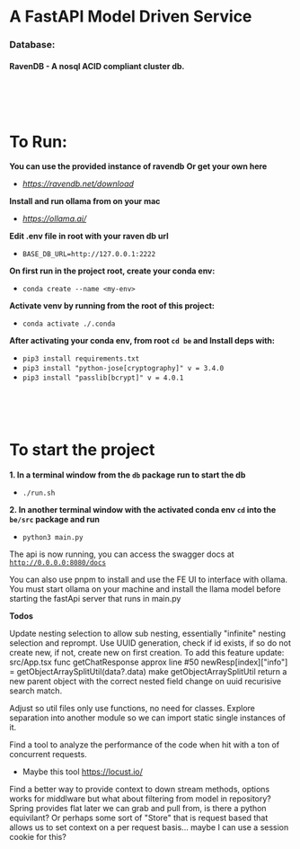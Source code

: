 <h1>A FastAPI Model Driven Service  </h1>

<h3>Database:</h3>
<h4>RavenDB - A nosql ACID compliant cluster db.</h4>


<br/>
<br/>
<br/>

<h1>To Run:</h1>

**You can use the provided instance of ravendb**
**Or get your own here**
- *<a href="https://ravendb.net/download">https://ravendb.net/download</a>*

**Install and run ollama from on your mac**
- *<a href="https://ollama.ai">https://ollama.ai/</a>*


**Edit .env file in root with your raven db url**
- `BASE_DB_URL=http://127.0.0.1:2222` 


**On first run in the project root, create your conda env:**
- `conda create --name <my-env>`


**Activate venv by running from the root of this project:**
  - `conda activate ./.conda`


**After activating your conda env, from root `cd be` and Install deps with:**
- `pip3 install requirements.txt`
- `pip3 install "python-jose[cryptography]" v = 3.4.0`
- `pip3 install "passlib[bcrypt]" v = 4.0.1`



<br/>
<br/>
<br/>

<h1>To start the project</h1>

**1. In a terminal window from the `db` package run to start the db**
- `./run.sh`

**2. In another terminal window with the activated conda env `cd` into the `be/src` package and run**
- `python3 main.py`



The api is now running, you can access the swagger docs at <a href="http://0.0.0.0:8080/docs">`http://0.0.0.0:8080/docs`</a>

You can also use pnpm to install and use the FE UI to interface with ollama. You must start ollama on your machine and install the llama model before starting the fastApi server that runs in main.py


**Todos**

Update nesting selection to allow sub nesting, essentially "infinite" nesting selection and reprompt. Use UUID generation, check if id exists, if so do not create new, if not, create new on first creation.
To add this feature update: 
 src/App.tsx 
 func getChatResponse 
 approx line #50
 newResp[index]["info"] = getObjectArraySplitUtil(data?.data)
 make
 getObjectArraySplitUtil return a new parent object with the correct nested field change on uuid  recurisive search match.

Adjust so util files only use functions, no need for classes. Explore separation into another module so we can import static single instances of it.

Find a tool to analyze the performance of the code when hit with a ton of concurrent requests.
- Maybe this tool https://locust.io/


Find a better way to provide context to down stream methods, options works for middlware but what about filtering from model in repository? Spring provides flat later we can grab and pull from, is there a python equivilant? Or perhaps some sort of "Store" that is request based that allows us to set context on a per request basis... maybe I can use a session cookie for this?
